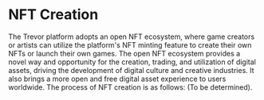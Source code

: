 # NFT Creation

The Trevor platform adopts an open NFT ecosystem, where game creators or artists can utilize the platform's NFT minting feature to create their own NFTs or launch their own games. The open NFT ecosystem provides a novel way and opportunity for the creation, trading, and utilization of digital assets, driving the development of digital culture and creative industries. It also brings a more open and free digital asset experience to users worldwide. The process of NFT creation is as follows: (To be determined).
